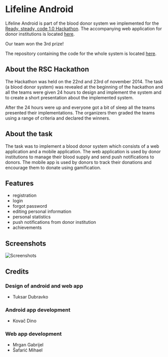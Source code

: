 # Lifeline Android

Lifeline Android is part of the blood donor system we implemented for the [Ready, steady, code 1.0 Hackathon](http://rsc.foi.hr).
The accompanying web application for donor institutions is located [here](http://lifeline.code.sexy/).

Our team won the 3rd prize!

The repository containing the code for the whole system is located [here](https://github.com/foivz/RSC-Wrecking-Ball).

## About the RSC Hackathon

The Hackathon was held on the 22nd and 23rd of november 2014. The task (a blood donor system) was revealed at the beginning of the hackathon and all the teams were given 24 hours to design and implement the system and to create a short presentation about the implemented system.

After the 24 hours were up and everyone got a bit of sleep all the teams presented their implementations.
The organizers then graded the teams using a range of criteria and declared the winners.

## About the task

The task was to implement a blood donor system which consists of a web application and a mobile application.
The web application is used by donor institutions to manage their blood supply and send push notifications to donors.
The mobile app is used by donors to track their donations and encourage them to donate using gamification.

## Features

- registration
- login
- forgot password
- editing personal information
- personal statistics
- push notifications from donor institution
- achievements

## Screenshots

![Screenshots](https://raw.github.com/reisub/Lifeline-Android/master/screenshots.png)

## Credits

### Design of android and web app

* Tuksar Dubravko

### Android app development

* Kovač Dino

### Web app development

* Mrgan Gabrijel
* Šafarić Mihael
